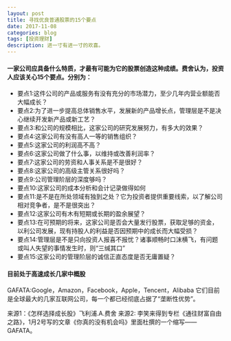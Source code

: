 ```yaml
---
layout: post
title: 寻找优良普通股票的15个要点
date: 2017-11-08
categories: blog
tags: [投资理财]
description: 进一寸有进一寸的欢喜。
---
```


#### 一家公司应具备什么特质，才最有可能为它的股票创造这种成绩。费舍认为，投资人应该关心15个要点。分别为：
* 要点1:这件公司的产品或服务有没有充分的市场潜力，至少几年内营业额能否大幅成长？
* 要点2:为了进一步提高总体销售水平，发展新的产品增长点，管理层是不是决心继续开发新产品或新工艺？
* 要点3:和公司的规模相比，这家公司的研究发展努力，有多大的效果？
* 要点4:这家公司有没有高人一等的销售组织？
* 要点5:这家公司的利润高不高？
* 要点6:这家公司做了什么事，以维持或改善利润率？
* 要点7:这家公司的劳资和人事关系是不是很好？
* 要点8:这家公司的高级主管关系很好吗？
* 要点9:公司管理阶层的深度够吗？
* 要点10:这家公司的成本分析和会计记录做得如何
* 要点11:是不是在所处领域有独到之处？它为投资者提供重要线索，以了解公司相对竞争者，是不是很突出？
* 要点12:这家公司有木有短期或长期的盈余展望？
* 要点13:在可预期的将来，这家公司是否会大量发行股票，获取足够的资金，以利公司发展，现有持股人的利益是否因预期中的成长而大幅受损？
* 要点14:管理层是不是只向投资人报喜不报忧？诸事顺畅时口沫横飞，有问题或叫人失望的事情发生时，则“三缄其口”
* 要点15:这家公司的管理阶层的诚信正直态度是否无庸置疑？

#### 目前处于高速成长几家中概股
GAFATA:Google，Amazon，Facebook，Apple，Tencent，Alibaba
它们目前是全球最大的几家互联网公司，每一个都已经彻底占据了“垄断性优势”。


来源1：《怎样选择成长股》飞利浦.A.费舍
来源2: 李笑来得到专栏《通往财富自由之路》，1月2号写的文章《你真的没有机会吗》里面杜撰的一个缩写——GAFATA。

